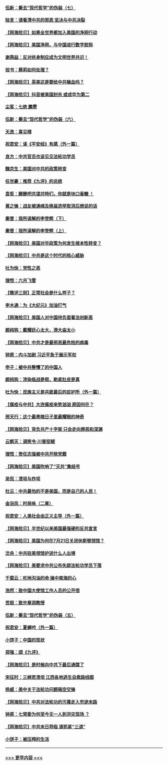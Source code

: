 #### [伍新：撕去“现代哲学”的伪装（七）](../pages/nsc993/n12315846.md?t=08082302) 
#### [陆言：请看清中共的邪恶 坚决与中共决裂](../pages/nsc993/n12315784.md?t=08082302) 
#### [【网海拾贝】如果全世界都加入美国的净网行动](../pages/nsc993/n12315588.md?t=08082302) 
#### [【网海拾贝】美国净网，与中国进行数字脱钩](../pages/nsc993/n12312813.md?t=08082302) 
#### [谢燕益：反对终身制应成为文明世界共识！](../pages/nsc993/n12310465.md?t=08082302) 
#### [投书：蔡莉如何处理？](../pages/nsc993/n12310224.md?t=08082302) 
#### [【网海拾贝】英美这是要给中共输血吗？](../pages/nsc993/n12307646.md?t=08082302) 
#### [【网海拾贝】抖音被美国封杀 或成华为第二](../pages/nsc993/n12305277.md?t=08082302) 
#### [尘客：七绝 霹雳](../pages/nsc993/n12304053.md?t=08082302) 
#### [伍新：撕去“现代哲学”的伪装（六）](../pages/nsc993/n12303243.md?t=08082302) 
#### [天逸：喜见晴](../pages/nsc993/n12303226.md?t=08082302) 
#### [祝君安：读《平安经》有感（外一篇）](../pages/nsc993/n12303170.md?t=08082302) 
#### [良方：中共官员也该见见法轮功学员](../pages/nsc993/n12302985.md?t=08082302) 
#### [魏京生：美国对中共的政策转变](../pages/nsc993/n12302929.md?t=08082302) 
#### [任世豪：推荐《九评》的总统](../pages/nsc993/n12302838.md?t=08082302) 
#### [袁哲：醒醒吧共谍共特们，你就是块口香糖 ！](../pages/nsc993/n12302678.md?t=08082302) 
#### [黄之锋：战友被通缉及换届选举取消后想说的话](../pages/nsc993/n12302681.md?t=08082302) 
#### [秦晋：我所读解的李登辉（下）](../pages/nsc993/n12302171.md?t=08082302) 
#### [秦晋：我所读解的李登辉（上）](../pages/nsc993/n12301979.md?t=08082302) 
#### [【网海拾贝】美国对华政策为何发生根本性转变？](../pages/nsc993/n12302091.md?t=08082302) 
#### [【网海拾贝】中共是这个时代的核心威胁](../pages/nsc993/n12300541.md?t=08082302) 
#### [吐为快：党性之恶](../pages/nsc993/n12300263.md?t=08082302) 
#### [理悟：六月飞雪](../pages/nsc993/n12300243.md?t=08082302) 
#### [【微评三则】正常社会是什么样子？](../pages/nsc993/n12300228.md?t=08082302) 
#### [李木通：为《大纪元》加油打气](../pages/nsc993/n12280363.md?t=08082302) 
#### [【网海拾贝】美国人对中国持负面看法创新高](../pages/nsc993/n12298720.md?t=08082302) 
#### [颜纯钩：戴耀廷心太大，港大庙太小](../pages/nsc993/n12297682.md?t=08082302) 
#### [【网海拾贝】中共才是最邪恶最危险的病毒](../pages/nsc993/n12296470.md?t=08082302) 
#### [钟原：内斗加剧 习近平急于展示军权](../pages/nsc993/n12292544.md?t=08082302) 
#### [申子：被中共整懵了的中国人](../pages/nsc993/n12291389.md?t=08082302) 
#### [颜纯钩：渲染临战是假，勒紧肚皮是真](../pages/nsc993/n12290945.md?t=08082302) 
#### [吐为快：民族主义是共匪最后的庇护所（外一篇）](../pages/nsc993/n12290887.md?t=08082302) 
#### [【瘟疫与中共】大连瘟疫来势汹汹 原因何在？](../pages/nsc993/n12287474.md?t=08082302) 
#### [邢天行：这个最黑暗日子里最耀眼的神奇](../pages/nsc993/n12289882.md?t=08082302) 
#### [【网海拾贝】背负共产十字架 只会走向罪恶和深渊](../pages/nsc993/n12288290.md?t=08082302) 
#### [云鹤天：调笑令·川普捉贼](../pages/nsc993/n12285672.md?t=08082302) 
#### [理悟：贺任志强被中共开除党籍](../pages/nsc993/n12285597.md?t=08082302) 
#### [【网海拾贝】美国吹响了“灭共”集结号](../pages/nsc993/n12284522.md?t=08082302) 
#### [吴侃：溃坝与炸坝](../pages/nsc993/n12283593.md?t=08082302) 
#### [杜云：中共最怕的不是美国，而是自己的人民！](../pages/nsc993/n12282935.md?t=08082302) 
#### [金浴凤：时局咏（二章）](../pages/nsc993/n12282923.md?t=08082302) 
#### [祝君安：人类社会由正义主导（外一篇）](../pages/nsc993/n12282809.md?t=08082302) 
#### [【网海拾贝】半世纪以来美国最强硬的反共宣言](../pages/nsc993/n12282656.md?t=08082302) 
#### [【网海拾贝】美国为何在7月21日关闭休斯顿领馆？](../pages/nsc993/n12279731.md?t=08082302) 
#### [沈舟：中共驻美领馆护送什么人出境](../pages/nsc993/n12278949.md?t=08082302) 
#### [【网海拾贝】美要求中共公布失踪法轮功学员下落](../pages/nsc993/n12277656.md?t=08082302) 
#### [千载云：吃地沟油的命 操中南海的心](../pages/nsc993/n12277533.md?t=08082302) 
#### [浩然：致中国大使馆工作人员的公开信](../pages/nsc993/n12277436.md?t=08082302) 
#### [苦胆：致许章润教授](../pages/nsc993/n12274876.md?t=08082302) 
#### [伍新：撕去“现代哲学”的伪装（五）](../pages/nsc993/n12274833.md?t=08082302) 
#### [祝君安：夏蝉吟（外一篇）](../pages/nsc993/n12274794.md?t=08082302) 
#### [小饼子：中国的现状](../pages/nsc993/n12274774.md?t=08082302) 
#### [郑强：颂《九评》](../pages/nsc993/n12274570.md?t=08082302) 
#### [【网海拾贝】是时候向中共下最后通牒了](../pages/nsc993/n12274156.md?t=08082302) 
#### [宋征时：三峡若溃坝 江西各地逃生自救路线图](../pages/nsc993/n12274031.md?t=08082302) 
#### [杨威：美中关于法轮功问题隔空交锋](../pages/nsc993/n12273317.md?t=08082302) 
#### [【网海拾贝】中共对法轮功的污蔑走入穷途末路](../pages/nsc993/n12272307.md?t=08082302) 
#### [钟原：七常委为何至今无一人到洪灾现场 ？](../pages/nsc993/n12270614.md?t=08082302) 
#### [【网海拾贝】中共末日将临 请抓紧“三退”](../pages/nsc993/n12269476.md?t=08082302) 
#### [小饼子：被压榨的生活](../pages/nsc993/n12268533.md?t=08082302) 

----
#### [ >>> 更早内容 <<< ](../indexes/nsc993-earlier.md)
